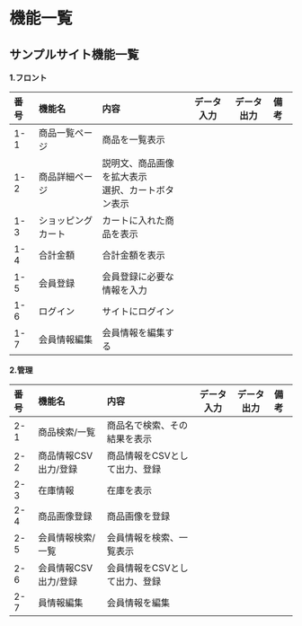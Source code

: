 # 機能一覧
## サンプルサイト機能一覧
**1.フロント**

|番号|機能名|内容|データ入力|データ出力|備考|
|:---|:---|:---|:---:|:---:|:---|
|1-1|商品一覧ページ|商品を一覧表示||||
|1-2|商品詳細ページ|説明文、商品画像を拡大表示<br>選択、カートボタン表示||||
|1-3|ショッピングカート|カートに入れた商品を表示||||
|1-4|合計金額|合計金額を表示||||
|1-5|会員登録|会員登録に必要な情報を入力||||
|1-6|ログイン|サイトにログイン||||
|1-7|会員情報編集|会員情報を編集する||||

**2.管理**

|番号|機能名|内容|データ入力|データ出力|備考|
|:---|:---|:---|:---:|:---:|:---|
|2-1|商品検索/一覧|商品名で検索、その結果を表示||||
|2-2|商品情報CSV出力/登録|商品情報をCSVとして出力、登録||||
|2-3|在庫情報|在庫を表示||||
|2-4|商品画像登録|商品画像を登録||||
|2-5|会員情報検索/一覧|会員情報を検索、一覧表示|||
|2-6|会員情報CSV出力/登録|会員情報をCSVとして出力、登録||||
|2-7|員情報編集|会員情報を編集||||
